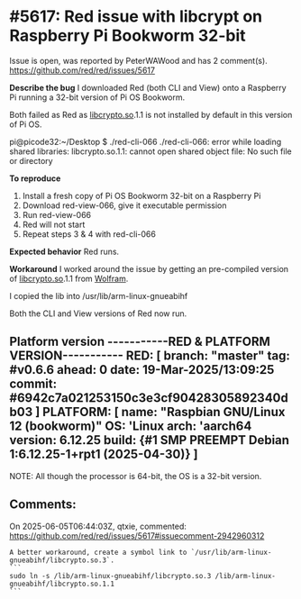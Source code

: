 
#5617: Red issue with libcrypt on Raspberry Pi Bookworm 32-bit
================================================================================
Issue is open, was reported by PeterWAWood and has 2 comment(s).
<https://github.com/red/red/issues/5617>

**Describe the bug**
I downloaded Red (both CLI and View) onto a Raspberry Pi running a 32-bit version of Pi OS Bookworm.

Both failed as Red as [libcrypto.so](http://libcrypto.so/).1.1 is not installed by default in this version of Pi OS.

pi@picode32:~/Desktop $ ./red-cli-066
./red-cli-066: error while loading shared libraries: libcrypto.so.1.1: cannot open shared object file: No such file or directory

**To reproduce**
1. Install a fresh copy of Pi OS Bookworm 32-bit on a Raspberry Pi
2. Download red-view-066, give it executable permission
3. Run red-view-066
4. Red will not start
5. Repeat steps 3 & 4 with red-cli-066

**Expected behavior**
Red runs.


**Workaround**
I worked around the issue by getting an pre-compiled version of [libcrypto.so](http://libcrypto.so/).1.1 from [Wolfram](https://amoeba.wolfram.com/index.php/s/mHR5Hq7MN4yy9Ws).

I copied the lib into /usr/lib/arm-linux-gnueabihf

Both the CLI and View versions of Red now run.

**Platform version**
-----------RED & PLATFORM VERSION----------- 
RED: [ branch: "master" tag: #v0.6.6 ahead: 0 date: 19-Mar-2025/13:09:25 commit: #6942c7a021253150c3e3cf90428305892340db03 ]
PLATFORM: [ name: "Raspbian GNU/Linux 12 (bookworm)" OS: 'Linux arch: 'aarch64 version: 6.12.25 build: {#1 SMP PREEMPT Debian 1:6.12.25-1+rpt1 (2025-04-30)} ]
--------------------------------------------
NOTE: All though the processor is 64-bit, the OS is a 32-bit version.


Comments:
--------------------------------------------------------------------------------

On 2025-06-05T06:44:03Z, qtxie, commented:
<https://github.com/red/red/issues/5617#issuecomment-2942960312>

    A better workaround, create a symbol link to `/usr/lib/arm-linux-gnueabihf/libcrypto.so.3`.
    ```
    sudo ln -s /lib/arm-linux-gnueabihf/libcrypto.so.3 /lib/arm-linux-gnueabihf/libcrypto.so.1.1
    ```

